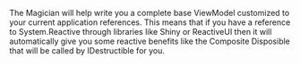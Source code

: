 The Magician will help write you a complete base ViewModel customized to your current application references. This means that if you have a reference to System.Reactive through libraries like Shiny or ReactiveUI then it will automatically give you some reactive benefits like the Composite Disposible that will be called by IDestructible for you.

